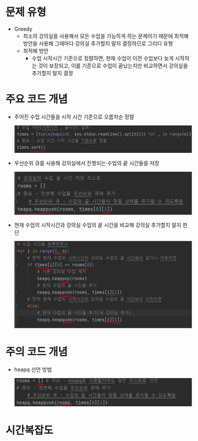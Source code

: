 # 문제 유형 
- Greedy
  - 최소의 강의실을 사용해서 모든 수업을 가능하게 하는 문제이기 때문에 최적해 방안을 사용해 그때마다 강의실 추가할지 말지 결정하므로 그리디 유형
  - 최적해 방안
    - 수업 시작시간 기준으로 정렬하면, 현재 수업이 이전 수업보다 늦게 시작하는 것이 보장되고, 이를 기준으로 수업이 끝났는지만 비교하면서 강의실을 추가할지 말지 결정

# 주요 코드 개념
- 주어진 수업 시간들을 시작 시간 기준으로 오름차순 정렬

  ![img.png](../이미지/강의실배정_1.png)

- 우선순위 큐를 사용해 강의실에서 진행되는 수업의 끝 시간들을 저장

  ![img_1.png](../이미지/강의실배정_2.png)

- 현재 수업의 시작시간과 강의실 수업의 끝 시간을 비교해 강의실 추가할지 말지 판단

  ![img_3.png](../이미지/강의실배정_3.png)

# 주의 코드 개념
- heapq 선언 방법

  ![img.png](../이미지/강의실배정_4.png)

# 시간복잡도